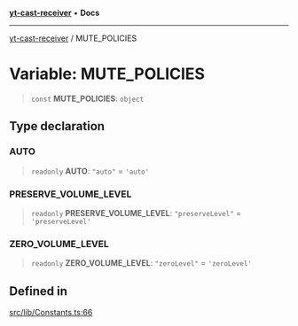 [**yt-cast-receiver**](../README.md) • **Docs**

***

[yt-cast-receiver](../README.md) / MUTE\_POLICIES

# Variable: MUTE\_POLICIES

> `const` **MUTE\_POLICIES**: `object`

## Type declaration

### AUTO

> `readonly` **AUTO**: `"auto"` = `'auto'`

### PRESERVE\_VOLUME\_LEVEL

> `readonly` **PRESERVE\_VOLUME\_LEVEL**: `"preserveLevel"` = `'preserveLevel'`

### ZERO\_VOLUME\_LEVEL

> `readonly` **ZERO\_VOLUME\_LEVEL**: `"zeroLevel"` = `'zeroLevel'`

## Defined in

[src/lib/Constants.ts:66](https://github.com/patrickkfkan/yt-cast-receiver/blob/7898fbce0f56a5f9871c7ea968fa6c6f4e21202f/src/lib/Constants.ts#L66)
